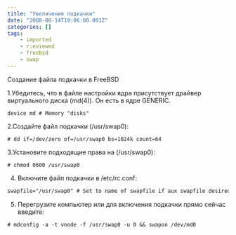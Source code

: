```yaml
---
title: "Увеличение подкачки"
date: "2008-08-14T19:06:00.001Z"
categories: []
tags:
    - imported
    - r:eviewed
    - freebsd
    - swap
---
```


Создание файла подкачки в FreeBSD

1.Убедитесь, что в файле настройки ядра присутствует драйвер виртуального диска (md(4)). Он есть в ядре GENERIC.

```
device md # Memory "disks"
```

2.Создайте файл подкачки (/usr/swap0):

```shell
# dd if=/dev/zero of=/usr/swap0 bs=1024k count=64
```

3.Установите подходящие права на (/usr/swap0):

```shell
# chmod 0600 /usr/swap0
```

4. Включите файл подкачки в /etc/rc.conf:

```txt
swapfile="/usr/swap0" # Set to name of swapfile if aux swapfile desired.
```

5. Перегрузите компьютер или для включения подкачки прямо сейчас введите:

```txt
# mdconfig -a -t vnode -f /usr/swap0 -u 0 && swapon /dev/md0
```
